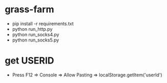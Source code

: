 # grass-farm

- pip install -r requirements.txt
- python run_http.py
- python run_socks4.py
- python run_socks5.py
# get USERID
- Press F12 => Console => Allow Pasting => localStorage.getItem('userId')
